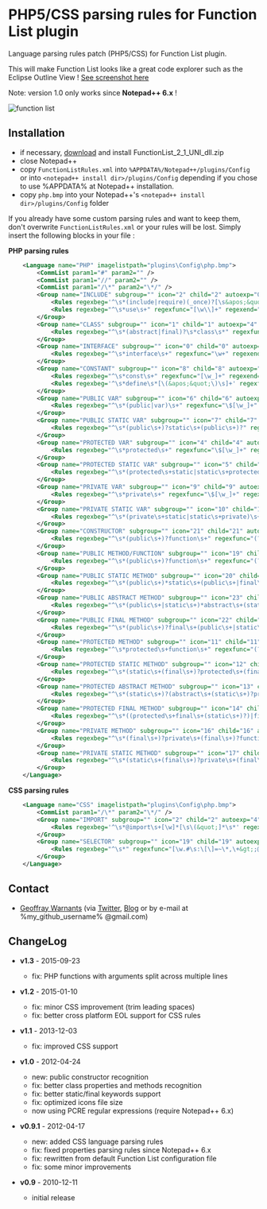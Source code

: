 PHP5/CSS parsing rules for Function List plugin
===============================================

Language parsing rules patch (PHP5/CSS) for Function List plugin.

This will make Function List looks like a great code explorer such as the Eclipse Outline View ! [See screenshot here](http://www.geoffray.be/blog/php/patch-php5-pour-npp-function-list)

Note: version 1.0 only works since **Notepad++ 6.x** !

![function list](http://www.geoffray.be/blog/img/functionlist-patch.png)

Installation
------------

- if necessary, [download](http://sourceforge.net/projects/npp-plugins/files/Function%20List/) and install FunctionList_2_1_UNI_dll.zip
- close Notepad++
- copy `FunctionListRules.xml` into `%APPDATA%/Notepad++/plugins/Config` or into `<notepad++ install dir>/plugins/Config` depending if you chose to use %APPDATA% at Notepad++ installation.
- copy `php.bmp` into your Notepad++'s `<notepad++ install dir>/plugins/Config` folder

If you already have some custom parsing rules and want to keep them, don't overwrite `FunctionListRules.xml` or your rules will be lost. Simply insert the following blocks in your file :

**PHP parsing rules**

```xml
    <Language name="PHP" imagelistpath="plugins\Config\php.bmp">
        <CommList param1="#" param2="" />
        <CommList param1="//" param2="" />
        <CommList param1="/\*" param2="\*/" />
        <Group name="INCLUDE" subgroup="" icon="2" child="2" autoexp="0" matchcase="0" fendtobbeg="" bbegtobend="" keywords="">
            <Rules regexbeg='^\s*(include|require)(_once)?[\s&apos;&quot;\(]*' regexfunc="[\w./-]+" regexend='[&apos;&quot;\)\s]*;$' bodybegin="" bodyend="" sep="" />
            <Rules regexbeg="^\s*use\s+" regexfunc="[\w\\]+" regexend="[\w\s]*;$" bodybegin="" bodyend="" sep="" />
        </Group>
        <Group name="CLASS" subgroup="" icon="1" child="1" autoexp="4" matchcase="0" fendtobbeg="" bbegtobend="\{" keywords="">
            <Rules regexbeg="^\s*(abstract|final)?\s*class\s*" regexfunc="\w+" regexend="" bodybegin="\{" bodyend="\}" sep="" />
        </Group>
        <Group name="INTERFACE" subgroup="" icon="0" child="0" autoexp="4" matchcase="0" fendtobbeg="" bbegtobend="\{" keywords="">
            <Rules regexbeg="^\s*interface\s+" regexfunc="\w+" regexend="" bodybegin="\{" bodyend="\}" sep="" />
        </Group>
        <Group name="CONSTANT" subgroup="" icon="8" child="8" autoexp="0" matchcase="0" fendtobbeg="" bbegtobend="" keywords="">
            <Rules regexbeg="^\s*const\s+" regexfunc="[\w_]+" regexend="" bodybegin="" bodyend="$" sep="" />
            <Rules regexbeg='^\s*define\s*[\(&apos;&quot;\)\s]+' regexfunc="[\w_]+" regexend="" bodybegin="" bodyend="$" sep="" />
        </Group>
        <Group name="PUBLIC VAR" subgroup="" icon="6" child="6" autoexp="0" matchcase="0" fendtobbeg="" bbegtobend="" keywords="">
            <Rules regexbeg="^\s*(public|var)\s+" regexfunc="\$[\w_]+" regexend="" bodybegin="" bodyend="$" sep="" />
        </Group>
        <Group name="PUBLIC STATIC VAR" subgroup="" icon="7" child="7" autoexp="0" matchcase="0" fendtobbeg="" bbegtobend="" keywords="">
            <Rules regexbeg="^\s*(public\s+)?static\s+(public\s+)?" regexfunc="\$[\w_]+" regexend="" bodybegin="" bodyend="$" sep="" />
        </Group>
        <Group name="PROTECTED VAR" subgroup="" icon="4" child="4" autoexp="0" matchcase="0" fendtobbeg="" bbegtobend="" keywords="">
            <Rules regexbeg="^\s*protected\s+" regexfunc="\$[\w_]+" regexend="" bodybegin="" bodyend="$" sep="" />
        </Group>
        <Group name="PROTECTED STATIC VAR" subgroup="" icon="5" child="5" autoexp="0" matchcase="0" fendtobbeg="" bbegtobend="" keywords="">
            <Rules regexbeg="^\s*(protected\s+static|static\s+protected)\s+" regexfunc="\$[\w_]+" regexend="" bodybegin="" bodyend="$" sep="" />
        </Group>
        <Group name="PRIVATE VAR" subgroup="" icon="9" child="9" autoexp="0" matchcase="0" fendtobbeg="" bbegtobend="" keywords="">
            <Rules regexbeg="^\s*private\s+" regexfunc="\$[\w_]+" regexend="" bodybegin="" bodyend="$" sep="" />
        </Group>
        <Group name="PRIVATE STATIC VAR" subgroup="" icon="10" child="10" autoexp="0" matchcase="0" fendtobbeg="" bbegtobend="" keywords="">
            <Rules regexbeg="^\s*(private\s+static|static\s+private)\s+" regexfunc="\$[\w_]+" regexend="" bodybegin="" bodyend="$" sep="" />
        </Group>
        <Group name="CONSTRUCTOR" subgroup="" icon="21" child="21" autoexp="4" matchcase="0" fendtobbeg="" bbegtobend="" keywords="">
            <Rules regexbeg="^\s*(public\s+)?function\s+" regexfunc="(?s)__construct\s*\([^\{]*" regexend="" bodybegin="\s*\{" bodyend="\}" sep="" />
        </Group>
        <Group name="PUBLIC METHOD/FUNCTION" subgroup="" icon="19" child="19" autoexp="4" matchcase="0" fendtobbeg="" bbegtobend="" keywords="">
            <Rules regexbeg="^\s*(public\s+)?function\s+" regexfunc="(?s)(?&lt;!\b__construct)\b(?!(?:__construct)\b)[\w_]+\s*\([^\{]*\)" regexend="\s*" bodybegin="\{" bodyend="\}" sep="" />
        </Group>
        <Group name="PUBLIC STATIC METHOD" subgroup="" icon="20" child="20" autoexp="4" matchcase="0" fendtobbeg="" bbegtobend="" keywords="">
            <Rules regexbeg="^\s*(public\s+)*static\s+(public\s+|final\s+)*function\s+" regexfunc="(?s)[\w_]+\s*\([^\{]*\)" regexend="\s*" bodybegin="\{" bodyend="\}" sep="" />
        </Group>
        <Group name="PUBLIC ABSTRACT METHOD" subgroup="" icon="23" child="23" autoexp="4" matchcase="0" fendtobbeg="" bbegtobend="" keywords="">
            <Rules regexbeg="^\s*(public\s+|static\s+)*abstract\s+(static\s+|public\s+)*?function\s+" regexfunc="(?s)[\w_]+\s*\([^\{]*\)" regexend="\s*;" bodybegin="" bodyend="" sep="" />
        </Group>
        <Group name="PUBLIC FINAL METHOD" subgroup="" icon="22" child="22" autoexp="4" matchcase="0" fendtobbeg="" bbegtobend="" keywords="">
            <Rules regexbeg="^\s*(public\s+)?final\s+(public\s+|static\s+)*function\s+" regexfunc="(?s)[\w_]+\s*\([^\{]*\)" regexend="\s*" bodybegin="\{" bodyend="\}" sep="" />
        </Group>
        <Group name="PROTECTED METHOD" subgroup="" icon="11" child="11" autoexp="4" matchcase="0" fendtobbeg="" bbegtobend="" keywords="">
            <Rules regexbeg="^\s*protected\s+function\s+" regexfunc="(?s)[\w_]+\s*\([^\{]*\)" regexend="\s*" bodybegin="\{" bodyend="\}" sep="" />
        </Group>
        <Group name="PROTECTED STATIC METHOD" subgroup="" icon="12" child="12" autoexp="4" matchcase="0" fendtobbeg="" bbegtobend="" keywords="">
            <Rules regexbeg="^\s*(static\s+(final\s+)?protected\s+(final\s+)?|protected\s+static\s+(final\s+)?)function\s+" regexfunc="(?s)[\w_]+\s*\([^\{]*\)" regexend="\s*" bodybegin="\{" bodyend="\}" sep="" />
        </Group>
        <Group name="PROTECTED ABSTRACT METHOD" subgroup="" icon="13" child="13" autoexp="4" matchcase="0" fendtobbeg="" bbegtobend="" keywords="">
            <Rules regexbeg="^\s*(static\s+)?(abstract\s+(static\s+)?protected|protected\s+(static\s+)?abstract)\s+(static\s+)?function\s+" regexfunc="(?s)[\w_]+\s*\([^\{]*\)" regexend="\s*;" bodybegin="" bodyend="" sep="" />
        </Group>
        <Group name="PROTECTED FINAL METHOD" subgroup="" icon="14" child="14" autoexp="4" matchcase="0" fendtobbeg="" bbegtobend="" keywords="">
            <Rules regexbeg="^\s*((protected\s+final\s+(static\s+)?)|final\s+(static\s+)?protected\s+(static\s+)?)function\s+" regexfunc="(?s)[\w_]+\s*\([^\{]*\)" regexend="\s*" bodybegin="\{" bodyend="\}" sep="" />
        </Group>
        <Group name="PRIVATE METHOD" subgroup="" icon="16" child="16" autoexp="4" matchcase="0" fendtobbeg="" bbegtobend="" keywords="">
            <Rules regexbeg="^\s*(final\s+)?private\s+(final\s+)?function\s+" regexfunc="(?s)[\w_]+\s*\([^\{]*\)" regexend="\s*" bodybegin="\{" bodyend="\}" sep="" />
        </Group>
        <Group name="PRIVATE STATIC METHOD" subgroup="" icon="17" child="17" autoexp="4" matchcase="0" fendtobbeg="" bbegtobend="" keywords="">
            <Rules regexbeg="^\s*(static\s+(final\s+)?private\s+(final\s+)?|private\s+static\s+(final\s+)?)function\s+" regexfunc="(?s)[\w_]+\s*\([^\{]*\)" regexend="\s*" bodybegin="\{" bodyend="\}" sep="" />
        </Group>
    </Language>
```

**CSS parsing rules**

```xml
    <Language name="CSS" imagelistpath="plugins\Config\php.bmp">
        <CommList param1="/\*" param2="\*/" />
        <Group name="IMPORT" subgroup="" icon="2" child="2" autoexp="4" matchcase="0" fendtobbeg="" bbegtobend="" keywords="">
            <Rules regexbeg='^\s*@import\s+[\w]*[\s\(&quot;]*\s*' regexfunc="[\w./-]+" regexend='[&quot;\)]+[\w\s,]*;$' bodybegin="" bodyend="" sep="\n|\r" />
        </Group>
        <Group name="SELECTOR" subgroup="" icon="19" child="19" autoexp="4" matchcase="0" fendtobbeg="" bbegtobend="" keywords="">
            <Rules regexbeg="^\s*" regexfunc="[\w.#\s:\[\]=~\*,\+&gt;;@\(\)-]*" regexend="" bodybegin="\{" bodyend="\}" sep="\n|\r" />
        </Group>
    </Language>
```

Contact
-------

- [Geoffray Warnants](http://geoffray.be) (via [Twitter](http://twitter.com/gwarnants), [Blog](http://www.geoffray.be/blog/php/patch-php5-pour-npp-function-list) or by e-mail at %my_github_username% @gmail.com)

ChangeLog
---------

- **v1.3** - 2015-09-23
    - fix: PHP functions with arguments split across multiple lines

- **v1.2** - 2015-01-10
    - fix: minor CSS improvement (trim leading spaces)
    - fix: better cross platform EOL support for CSS rules

- **v1.1** - 2013-12-03
    - fix: improved CSS support

- **v1.0** - 2012-04-24
    - new: public constructor recognition
    - fix: better class properties and methods recognition
    - fix: better static/final keywords support
    - fix: optimized icons file size
    - now using PCRE regular expressions (require Notepad++ 6.x)

- **v0.9.1** - 2012-04-17
    - new: added CSS language parsing rules
    - fix: fixed properties parsing rules since Notepad++ 6.x
    - fix: rewritten from default Function List configuration file
    - fix: some minor improvements

- **v0.9** - 2010-12-11
    - initial release

